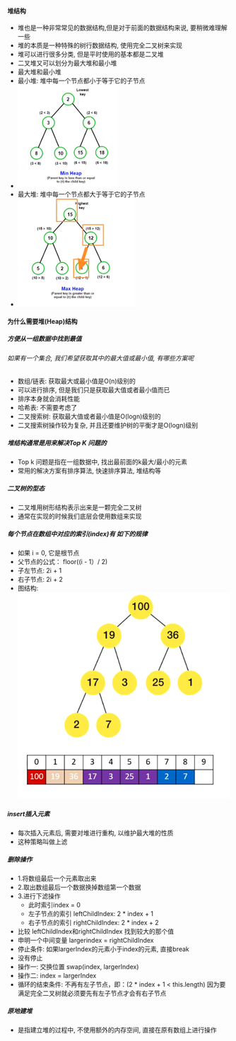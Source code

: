 #### 堆结构
 - 堆也是一种非常常见的数据结构,但是对于前面的数据结构来说, 要稍微难理解一些
 - 堆的本质是一种特殊的树行数据结构, 使用完全二叉树来实现
  - 堆可以进行很多分类, 但是平时使用的基本都是二叉堆
  - 二叉堆又可以划分为最大堆和最小堆
 - 最大堆和最小堆
  - 最小堆: 堆中每一个节点都小于等于它的子节点
   - ![avatar](./%E6%9C%80%E5%B0%8F%E5%A0%86.png)
  - 最大堆: 堆中每一个节点都大于等于它的子节点
   - ![avatar](./%E6%9C%80%E5%A4%A7%E5%A0%86.png)

#### 为什么需要堆(Heap)结构
##### 方便从一组数据中找到最值
###### 如果有一个集合, 我们希望获取其中的最大值或最小值, 有哪些方案呢
 - 数组/链表: 获取最大或最小值是O(n)级别的
  - 可以进行排序, 但是我们只是获取最大值或者最小值而已
  - 排序本身就会消耗性能
 -  哈希表: 不需要考虑了
 -  二叉搜索树: 获取最大值或者最小值是O(logn)级别的
   - 二叉搜索树操作较为复杂, 并且还要维护树的平衡才是O(logn)级别
##### 堆结构通常是用来解决Top K 问题的
 - Top k 问题是指在一组数据中, 找出最前面的k最大/最小的元素
 - 常用的解决方案有排序算法, 快速排序算法, 堆结构等
##### 二叉树的型态
 - 二叉堆用树形结构表示出来是一颗完全二叉树
 - 通常在实现的时候我们底层会使用数组来实现
##### 每个节点在数组中对应的索引(index)有 如下的规律
 - 如果 i = 0, 它是根节点
 - 父节点的公式： floor((i - 1）/ 2)
 - 子左节点: 2i + 1
 - 右子节点: 2i + 2
 - 图结构: ![avatar](./%E5%AE%8C%E5%85%A8%E4%BA%8C%E5%8F%89%E6%A0%91%E7%94%A8%E6%95%B0%E7%BB%84%E5%AD%98%E5%82%A8%E7%9A%84%E5%8F%8D%E5%BC%8F.png)

##### insert插入元素
 - 每次插入元素后, 需要对堆进行重构, 以维护最大堆的性质
 - 这种策略叫做上滤

##### 删除操作
 - 1.将数组最后一个元素取出来
 - 2.取出数组最后一个数据换掉数组第一个数据
 - 3.进行下滤操作
   - 此时索引index = 0
   - 左子节点的索引 leftChildIndex: 2 * index + 1
   - 右子节点的索引 rightChildIndex: 2 * index + 2
 - 比较 leftChildIndex和rightChildIndex 找到较大的那个值
  - 申明一个中间变量 largerindex = rightChildIndex
 - 停止条件: 如果largerIndex的元素小于index的元素, 直接break
 - 没有停止
  - 操作一: 交换位置 swap(index, largerIndex)
  - 操作二: index = largerIndex
 - 循环的结束条件: 不再有左子节点，即：(2 * index + 1 < this.length)  因为要满足完全二叉树就必须要先有左子节点才会有右子节点

##### 原地建堆
 - 是指建立堆的过程中, 不使用额外的内存空间, 直接在原有数组上进行操作